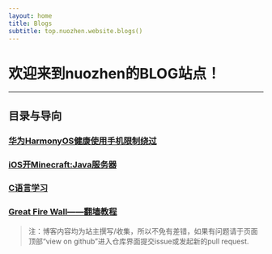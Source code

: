 ```yaml
---
layout: home
title: Blogs
subtitle: top.nuozhen.website.blogs()
---
```


# 欢迎来到nuozhen的BLOG站点！
***
## 目录与导向

### **[华为HarmonyOS健康使用手机限制绕过](/blogs/haros-healthy)**

### **[iOS开Minecraft:Java服务器](/iOS_mcserver/)**

### **[C语言学习](/C-Study)**

### **[Great Fire Wall——翻墙教程](/GFW/)**

> 注：博客内容均为站主撰写/收集，所以不免有差错，如果有问题请于页面顶部“view on github”进入仓库界面提交issue或发起新的pull request.
